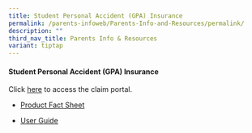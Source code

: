 ```yaml
---
title: Student Personal Accident (GPA) Insurance
permalink: /parents-infoweb/Parents-Info-and-Resources/permalink/
description: ""
third_nav_title: Parents Info & Resources
variant: tiptap
---
```

<h4>Student Personal Accident (GPA) Insurance</h4>
<p>Click <a href="https://studentgpa.incomegroupins.com.sg/#/" rel="noopener noreferrer nofollow" target="_blank">here</a> to
access the claim portal.</p>
<ul data-tight="true" class="tight">
<li>
<p><a href="/files/MOE_Student_Product_Fact_Sheet.pdf" rel="noopener noreferrer nofollow" target="_blank">Product Fact Sheet</a>
</p>
</li>
<li>
<p><a href="/files/Student_GPA_User_Guide___Parent.pdf" rel="noopener noreferrer nofollow" target="_blank">User Guide</a>
</p>
</li>
</ul>
<p></p>